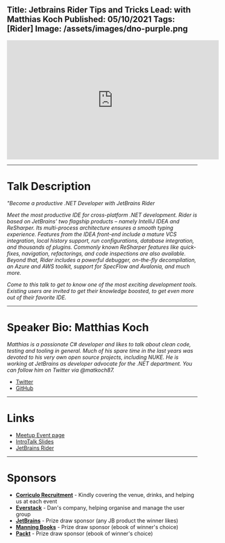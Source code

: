 Title: Jetbrains Rider Tips and Tricks
Lead: with Matthias Koch
Published: 05/10/2021
Tags: [Rider]
Image: /assets/images/dno-purple.png
---

<iframe width="560" height="315" src="https://www.youtube.com/embed/K7ub-DwZCrU" title="YouTube video player" frameborder="0" allow="accelerometer; autoplay; clipboard-write; encrypted-media; gyroscope; picture-in-picture" allowfullscreen></iframe>

---

# Talk Description

_"Become a productive .NET Developer with JetBrains Rider_

_Meet the most productive IDE for cross-platform .NET development. Rider is based on JetBrains’ two flagship products – namely IntelliJ IDEA and ReSharper. Its multi-process architecture ensures a smooth typing experience. Features from the IDEA front-end include a mature VCS integration, local history support, run configurations, database integration, and thousands of plugins. Commonly known ReSharper features like quick-fixes, navigation, refactorings, and code inspections are also available. Beyond that, Rider includes a powerful debugger, on-the-fly decompilation, an Azure and AWS toolkit, support for SpecFlow and Avalonia, and much more._

_Come to this talk to get to know one of the most exciting development tools. Existing users are invited to get their knowledge boosted, to get even more out of their favorite IDE._

---

# Speaker Bio: Matthias Koch

_Matthias is a passionate C# developer and likes to talk about clean code, testing and tooling in general. Much of his spare time in the last years was devoted to his very own open source projects, including NUKE. He is working at JetBrains as developer advocate for the .NET department. You can follow him on Twitter via @matkoch87._

* [Twitter](https://twitter.com/matkoch87)
* [GitHub](https://github.com/matkoch)

---

# Links

* [Meetup Event page](https://www.meetup.com/dotnetoxford/events/280197657/)
* [IntroTalk Slides](https://www.dropbox.com/s/cp1ztpta0j8wi9l/2021-10-JetbrainsRider.pdf?dl=0)
* [JetBrains Rider](https://www.jetbrains.com/rider/)

---

# Sponsors

* **[Corriculo Recruitment](https://corriculo.co.uk)** - Kindly covering the venue, drinks, and helping us at each event
* **[Everstack](https://www.everstack.com)** - Dan's company, helping organise and manage the user group
* **[JetBrains](https://www.jetbrains.com/)** - Prize draw sponsor (any JB product the winner likes)
* **[Manning Books](https://www.manning.com)** - Prize draw sponsor (ebook of winner's choice)
* **[Packt](https://www.packtpub.com/gb/)** - Prize draw sponsor (ebook of winner's choice)
